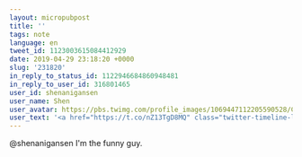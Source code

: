 ```yaml
---
layout: micropubpost
title: ''
tags: note
language: en
tweet_id: 1123003615084412929
date: 2019-04-29 23:18:20 +0000
slug: '231820'
in_reply_to_status_id: 1122946684860948481
in_reply_to_user_id: 316801465
user_id: shenanigansen
user_name: Shen
user_avatar: https://pbs.twimg.com/profile_images/1069447112205590528/CBAW_s1x.jpg
user_text: '<a href="https://t.co/nZ13TgD8MQ" class="twitter-timeline-link u-hidden" data-pre-embedded="true" dir="ltr">pic.twitter.com/nZ13TgD8MQ</a>'
---
```

@shenanigansen I'm the funny guy.
